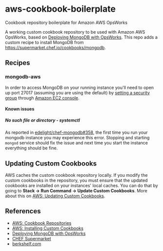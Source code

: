 # aws-cookbook-boilerplate
Cookbook repository boilerplate for Amazon AWS OpsWorks

A working custom cookbook repository to be used with Amazon AWS OpsWorks, based on 
[Deploying MongoDB with OpsWorks](http://blogs.aws.amazon.com/application-management/post/Tx1RB65XDMNVLUA/Deploying-MongoDB-with-OpsWorks). This repo adds a custom recipe to install MongoDB from https://supermarket.chef.io/cookbooks/mongodb.

## Recipes

### mongodb-aws
In order to access MongoDB on your running instance you'll need to open up port 27017 (assuming you are using the default) by [setting a security group](http://docs.aws.amazon.com/gettingstarted/latest/wah/getting-started-application-server.html) through [Amazon EC2 console](https://console.aws.amazon.com/ec2/).

#### Known issues
##### No such file or directory - systemctl

As reported in [edelight/chef-mongodb#358](https://github.com/edelight/chef-mongodb/issues/358), the first time you run your mongodb instance you may experience this error. Stopping and starting `mongod` service should fix the issue and next time you start the instance everything should be fine.

## Updating Custom Cookbooks
AWS caches the custom cookbook repository locally. If you modify the custom cookbooks in the repository, you must ensure that the updated cookbooks are installed on your instances' local caches. You can do that by going to **Stack -> Run Command -> Update Custom Cookbooks**. More about this on [AWS: Updating Custom Cookbooks](http://docs.aws.amazon.com/opsworks/latest/userguide/workingcookbook-installingcustom-enable-update.html).

## References
* [AWS: Cookbook Repositories](http://docs.aws.amazon.com/opsworks/latest/userguide/workingcookbook-installingcustom-repo.html)
* [AWS: Installing Custom Cookbooks](http://docs.aws.amazon.com/opsworks/latest/userguide/workingcookbook-installingcustom-enable.html)
* [Deploying MongoDB with OpsWorks](http://blogs.aws.amazon.com/application-management/post/Tx1RB65XDMNVLUA/Deploying-MongoDB-with-OpsWorks)
* [CHEF Supermarket](https://supermarket.chef.io)
* [berkshelf.com](http://berkshelf.com)
